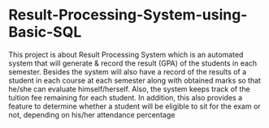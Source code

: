 # Result-Processing-System-using-Basic-SQL
This project is about Result Processing System which is an automated system that will generate & record the result (GPA) of the students in each semester. Besides the system will also have a record of the results of a student in each course at each semester along with obtained marks so that he/she can evaluate himself/herself. 
Also, the system keeps track of the tuition fee remaining for each student. In addition, this also provides a feature to determine whether a student will be eligible to sit for the exam or not, depending on his/her attendance percentage
